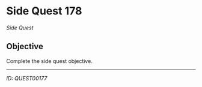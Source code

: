 # Side Quest 178

*Side Quest*

## Objective
Complete the side quest objective.

---
*ID: QUEST00177*